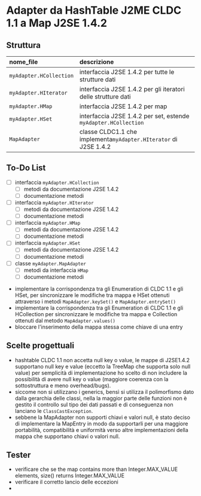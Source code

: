 # Adapter da HashTable J2ME CLDC 1.1 a Map J2SE 1.4.2

## Struttura

| nome_file | descrizione |
| :--- | :--- |
| ``myAdapter.HCollection`` | interfaccia J2SE 1.4.2 per tutte le strutture dati |
| ``myAdapter.HIterator`` | interfaccia J2SE 1.4.2 per gli iteratori delle strutture dati |
| ``myAdapter.HMap`` | interfaccia J2SE 1.4.2 per map |
| ``myAdapter.HSet`` | interfaccia J2SE 1.4.2 per set, estende ``myAdapter.HCollection`` |
| ``MapAdapter`` | classe CLDC1.1 che implementa``myAdapter.HIterator`` di J2SE 1.4.2 | 

## To-Do List
- [ ] interfaccia ``myAdapter.HCollection``
  - [ ] metodi da documentazione J2SE 1.4.2
  - [ ] documentazione metodi
- [ ] interfaccia ``myAdapter.HIterator``
  - [ ] metodi da documentazione J2SE 1.4.2
  - [ ] documentazione metodi
- [ ] interfaccia ``myAdapter.HMap``
  - [ ] metodi da documentazione J2SE 1.4.2
  - [ ] documentazione metodi
- [ ] interfaccia ``myAdapter.HSet``
  - [ ] metodi da documentazione J2SE 1.4.2
  - [ ] documentazione metodi
- [ ] classe ``myAdapter.MapAdapter``
  - [ ] metodi da interfaccia ``HMap``
  - [ ] documentazione metodi

- implementare la corrispondenza tra gli Enumeration di CLDC 1.1 e gli HSet, per sincronizzare le modifiche tra mappa e HSet ottenuti attraverso i metodi ``MapAdapter.keySet()`` e ``MapAdapter.entrySet()``
- implementare la corrispondenza tra gli Enumeration di CLDC 1.1 e gli HCollection per sincronizzare le modifiche tra mappa e Collection ottenuti dal metodo ``MapAdapter.values()``
- bloccare l'inserimento della mappa stessa come chiave di una entry

## Scelte progettuali
- hashtable CLDC 1.1 non accetta null key o value, le mappe di J2SE1.4.2 supportano null key e value (eccetto la TreeMap che supporta solo null value) per semplicità di implementazione ho scelto di non includere la possibilità di avere null key o value (maggiore coerenza con la sottostruttura e meno overhead/bugs).
- siccome non si utilizzano i generics, bensì si utilizza il polimorfismo dato dalla gerarchia delle classi, nella la maggior parte delle funzioni non è gestito il controllo sul tipo dei dati passati e di conseguenza non lanciano le ``ClassCastException``.
- sebbene la MapAdapter non supporti chiavi e valori null, è stato deciso di implementare la MapEntry in modo da supportarli per una maggiore portabilità, compatibilità e uniformità verso altre implementazioni della mappa che supportano chiavi o valori null.

## Tester
- verificare che se the map contains more than Integer.MAX_VALUE elements, size() returns Integer.MAX_VALUE
- verificare il corretto lancio delle eccezioni
- 